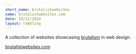 ```yaml
---
short_name: brutalistwebsites
name: brutalistwebsites.com
date: 29/12/2024
layout: rambling
---
```

A collection of websites showcasing <a href="https://en.wikipedia.org/wiki/Brutalist_architecture" target="_blank" rel="noopener">brutalism</a> in web design. 

<a href="https://brutalistwebsites.com/" target="_blank" rel="noopener">brutalistwebsites.com</a>